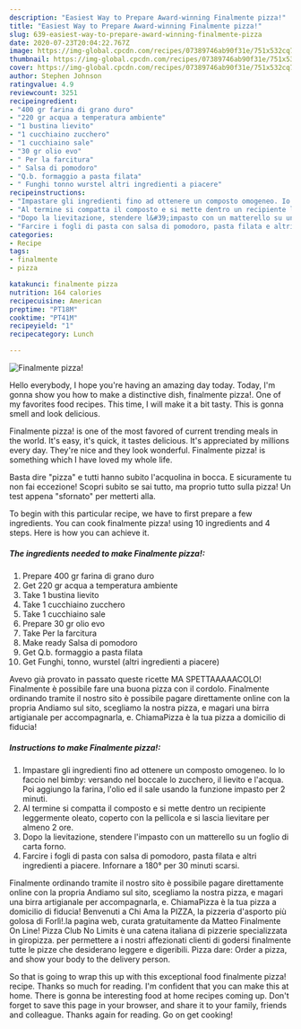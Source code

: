 ```yaml
---
description: "Easiest Way to Prepare Award-winning Finalmente pizza!"
title: "Easiest Way to Prepare Award-winning Finalmente pizza!"
slug: 639-easiest-way-to-prepare-award-winning-finalmente-pizza
date: 2020-07-23T20:04:22.767Z
image: https://img-global.cpcdn.com/recipes/07389746ab90f31e/751x532cq70/finalmente-pizza-recipe-main-photo.jpg
thumbnail: https://img-global.cpcdn.com/recipes/07389746ab90f31e/751x532cq70/finalmente-pizza-recipe-main-photo.jpg
cover: https://img-global.cpcdn.com/recipes/07389746ab90f31e/751x532cq70/finalmente-pizza-recipe-main-photo.jpg
author: Stephen Johnson
ratingvalue: 4.9
reviewcount: 3251
recipeingredient:
- "400 gr farina di grano duro"
- "220 gr acqua a temperatura ambiente"
- "1 bustina lievito"
- "1 cucchiaino zucchero"
- "1 cucchiaino sale"
- "30 gr olio evo"
- " Per la farcitura"
- " Salsa di pomodoro"
- "Q.b. formaggio a pasta filata"
- " Funghi tonno wurstel altri ingredienti a piacere"
recipeinstructions:
- "Impastare gli ingredienti fino ad ottenere un composto omogeneo. Io lo faccio nel bimby: versando nel boccale lo zucchero, il lievito e l&#39;acqua. Poi aggiungo la farina, l&#39;olio ed il sale usando la funzione impasto per 2 minuti."
- "Al termine si compatta il composto e si mette dentro un recipiente leggermente oleato, coperto con la pellicola e si lascia lievitare per almeno 2 ore."
- "Dopo la lievitazione, stendere l&#39;impasto con un matterello su un foglio di carta forno."
- "Farcire i fogli di pasta con salsa di pomodoro, pasta filata e altri ingredienti a piacere. Infornare a 180° per 30 minuti scarsi."
categories:
- Recipe
tags:
- finalmente
- pizza

katakunci: finalmente pizza 
nutrition: 164 calories
recipecuisine: American
preptime: "PT18M"
cooktime: "PT41M"
recipeyield: "1"
recipecategory: Lunch

---
```



![Finalmente pizza!](https://img-global.cpcdn.com/recipes/07389746ab90f31e/751x532cq70/finalmente-pizza-recipe-main-photo.jpg)

Hello everybody, I hope you're having an amazing day today. Today, I'm gonna show you how to make a distinctive dish, finalmente pizza!. One of my favorites food recipes. This time, I will make it a bit tasty. This is gonna smell and look delicious.

Finalmente pizza! is one of the most favored of current trending meals in the world. It's easy, it's quick, it tastes delicious. It's appreciated by millions every day. They're nice and they look wonderful. Finalmente pizza! is something which I have loved my whole life.

Basta dire &#34;pizza&#34; e tutti hanno subito l&#39;acquolina in bocca. E sicuramente tu non fai eccezione! Scopri subito se sai tutto, ma proprio tutto sulla pizza! Un test appena &#34;sfornato&#34; per metterti alla.


To begin with this particular recipe, we have to first prepare a few ingredients. You can cook finalmente pizza! using 10 ingredients and 4 steps. Here is how you can achieve it.

<!--inarticleads1-->

##### The ingredients needed to make Finalmente pizza!:

1. Prepare 400 gr farina di grano duro
1. Get 220 gr acqua a temperatura ambiente
1. Take 1 bustina lievito
1. Take 1 cucchiaino zucchero
1. Take 1 cucchiaino sale
1. Prepare 30 gr olio evo
1. Take  Per la farcitura
1. Make ready  Salsa di pomodoro
1. Get Q.b. formaggio a pasta filata
1. Get  Funghi, tonno, wurstel (altri ingredienti a piacere)


Avevo già provato in passato queste ricette MA SPETTAAAAACOLO! Finalmente è possibile fare una buona pizza con il cordolo. Finalmente ordinando tramite il nostro sito è possibile pagare direttamente online con la propria Andiamo sul sito, scegliamo la nostra pizza, e magari una birra artigianale per accompagnarla, e. ChiamaPizza è la tua pizza a domicilio di fiducia! 

<!--inarticleads2-->

##### Instructions to make Finalmente pizza!:

1. Impastare gli ingredienti fino ad ottenere un composto omogeneo. Io lo faccio nel bimby: versando nel boccale lo zucchero, il lievito e l&#39;acqua. Poi aggiungo la farina, l&#39;olio ed il sale usando la funzione impasto per 2 minuti.
1. Al termine si compatta il composto e si mette dentro un recipiente leggermente oleato, coperto con la pellicola e si lascia lievitare per almeno 2 ore.
1. Dopo la lievitazione, stendere l&#39;impasto con un matterello su un foglio di carta forno.
1. Farcire i fogli di pasta con salsa di pomodoro, pasta filata e altri ingredienti a piacere. Infornare a 180° per 30 minuti scarsi.


Finalmente ordinando tramite il nostro sito è possibile pagare direttamente online con la propria Andiamo sul sito, scegliamo la nostra pizza, e magari una birra artigianale per accompagnarla, e. ChiamaPizza è la tua pizza a domicilio di fiducia! Benvenuti a Chi Ama la PIZZA, la pizzeria d&#39;asporto più golosa di Forlì!.la pagina web, curata gratuitamente da Matteo Finalmente On Line! Pizza Club No Limits è una catena italiana di pizzerie specializzata in giropizza. per permettere a i nostri affezionati clienti di godersi finalmente tutte le pizze che desiderano leggere e digeribili. Pizza dare: Order a pizza, and show your body to the delivery person. 

So that is going to wrap this up with this exceptional food finalmente pizza! recipe. Thanks so much for reading. I'm confident that you can make this at home. There is gonna be interesting food at home recipes coming up. Don't forget to save this page in your browser, and share it to your family, friends and colleague. Thanks again for reading. Go on get cooking!
